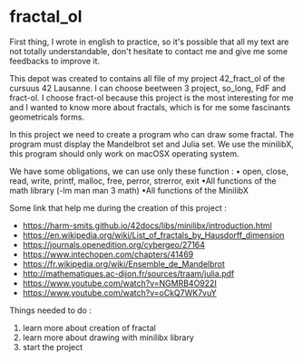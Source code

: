 # fractal_ol
First thing, I wrote in english to practice, so it's possible that all my text are not totally understandable, don't hesitate to contact me and give me some feedbacks to improve it.

This depot was created to contains all file of my project 42_fract_ol of the cursuus 42 Lausanne.
I can choose beetween 3 project, so_long, FdF and fract-ol. I choose fract-ol because this project is the most
interesting for me and I wanted to know more about fractals, which is for me some fascinants geometricals forms.

In this project we need to create a program who can draw some fractal.
The program must display the Mandelbrot set and Julia set.
We use the minilibX, this program should only work on macOSX operating system.

We have some obligations, we can use only these function :
•	open,		close,	read,	write,
	printf,		malloc,	free,	perror,
	strerror,	exit
•All functions of the math
library (-lm man man 3 math)
•All functions of the MinilibX



Some link that help me during the creation of this project :
- https://harm-smits.github.io/42docs/libs/minilibx/introduction.html
- https://en.wikipedia.org/wiki/List_of_fractals_by_Hausdorff_dimension
- https://journals.openedition.org/cybergeo/27164
- https://www.intechopen.com/chapters/41469
- https://fr.wikipedia.org/wiki/Ensemble_de_Mandelbrot
- http://mathematiques.ac-dijon.fr/sources/traam/julia.pdf
- https://www.youtube.com/watch?v=NGMRB4O922I
- https://www.youtube.com/watch?v=oCkQ7WK7vuY



Things needed to do :
1. learn more about creation of fractal
2. learn more about drawing with minilibx library
3. start the project
